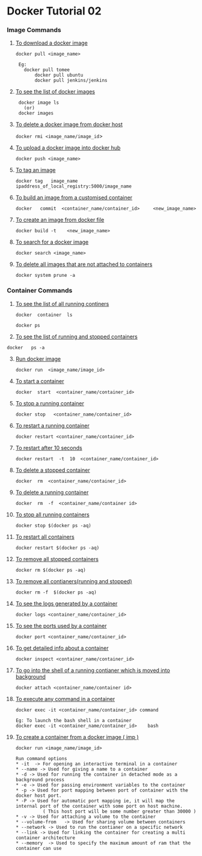 # Docker Tutorial 02  





### Image Commands 


	  
1.	<ins>To download a docker image </ins>


     `docker pull <image_name>`
		
     ```
	  Eg: 
	  	docker pull tomee
          	docker pull ubuntu
          	docker pull jenkins/jenkins
     ```
		
2.	<ins>To see the list of docker images </ins>

     ```
	  docker image ls 
		(or) 
	  docker images
     ```		
		
3.	<ins>To delete a docker image from docker host </ins>

      `docker rmi <image_name/image_id`> 
		
4.	<ins>To upload a docker image into docker hub </ins>

      `docker push <image_name>` 
	  
5.	<ins>To tag an image </ins>

	  `docker tag   image_name   ipaddress_of_local_registry:5000/image_name` 
	  
6.	<ins>To build an image from a customised container</ins> 

      `docker   commit  <container_name/container_id>     <new_image_name>` 
	  
7.	<ins>To create an image from docker file</ins> 

      `docker build -t    <new_image_name>` 
	  
8.	<ins>To search for a docker image </ins>

      `docker search <image_name>` 
	  
9.	<ins>To delete all images that are not attached to containers </ins>

      `docker system prune -a` 
	  
	  
	  
	  
	  
		  
		  

		
### Container Commands

1.	<ins>To see the list of all running continers</ins>
 
	  `docker  container  ls` 
	  
	  `docker ps`
	  
2.	<ins>To see the list of running and stopped containers</ins>
 
  `docker   ps -a` 
  
      
3.	<ins>Run docker image</ins>
 
      `docker run  <image_name/image_id>`    
	  
4.	<ins>To start a container</ins>
 
      `docker  start  <container_name/container_id>`
	  
5.	<ins>To stop a running container </ins>

      `docker stop   <container_name/container_id>`
	  
5.	<ins>To restart a running container </ins>

      `docker restart <container_name/container_id>` 
	  
6.	<ins>To restart after 10 seconds </ins>

      `docker restart  -t  10  <container_name/container_id>` 
	  
7.	<ins>To delete a stopped container </ins>

      `docker  rm  <container_name/container_id>` 
	  
8.	<ins>To delete a running container</ins> 

      `docker  rm  -f  <container_name/container id>` 
	  
9.	<ins>To stop all running containers</ins>
 
      `docker stop $(docker ps -aq)` 

10.	<ins>To restart all containers</ins>
 
	  `docker restart $(docker ps -aq)` 
	  
11.	<ins>To remove all stopped containers</ins>
 
      `docker rm $(docker ps -aq)` 
	  
12.	<ins>To remove all contianers(running and stopped)</ins>
 
       `docker rm -f  $(docker ps -aq)` 
	   
13.	<ins>To see the logs generated by a container</ins>
 
      `docker logs <container_name/container_id>`
	  
14.	<ins>To see the ports used by a container</ins> 

      `docker port <container_name/container_id>`
	   
15.	<ins>To get detailed info about a container</ins>
 
      `docker inspect <container_name/container_id>` 
	   
16.	<ins>To go into the shell of a running contianer which is moved into background</ins>
 
      `docker attach <container_name/container id>`
	   
17.	<ins>To execute any command in a container</ins>
 
      `docker exec -it <container_name/container_id> command` 
	  
	  ```
      Eg: To launch the bash shell in a container 
      docker exec -it <container_name/container_id>    bash 
	  ```
      
18.	<ins>To create a container from a docker image  ( imp ) </ins>

      `docker run <image_name/image_id>`
	  
      ```   
	  Run command options 
	  *	-it  -> For opening an interactive terminal in a container 
	  *	--name -> Used for giving a name to a container 
	  *	-d -> Used for running the container in detached mode as a background process 
	  *	-e -> Used for passing environment variables to the container 
	  *	-p -> Used for port mapping between port of container with the docker host port.
	  *	-P -> Used for automatic port mapping ie, it will map the internal port of the container with some port on host machine. 
				( This host port will be some number greater than 30000 )
	  *	-v -> Used for attaching a volume to the container 
	  *	--volume-from 	-> Used for sharing volume between containers 
	  *	--network -> Used to run the contianer on a specific network 
	  *	--link -> Used for linking the container for creating a multi container architecture 
	  *	--memory  -> Used to specify the maximum amount of ram that the container can use
	  ```

